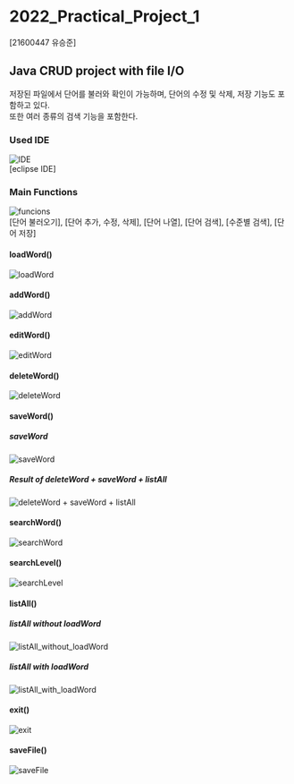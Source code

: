 # 2022_Practical_Project_1
[21600447 유승준]  
## Java CRUD project with file I/O
저장된 파일에서 단어를 불러와 확인이 가능하며, 단어의 수정 및 삭제, 저장 기능도 포함하고 있다.  
또한 여러 종류의 검색 기능을 포함한다.

### Used IDE
![IDE](https://github.com/tmddls17/2022_Practical_Project_1st/blob/master/running%20screenshots/IDE.png)  
[eclipse IDE]

### Main Functions
![funcions](https://github.com/tmddls17/2022_Practical_Project_1st/blob/master/running%20screenshots/funcions.png)  
[단어 불러오기], [단어 추가, 수정, 삭제], [단어 나열], [단어 검색], [수준별 검색], [단어 저장]

#### loadWord()
![loadWord](https://github.com/tmddls17/2022_Practical_Project_1st/blob/master/running%20screenshots/loadWord().png)

#### addWord()
![addWord](https://github.com/tmddls17/2022_Practical_Project_1st/blob/master/running%20screenshots/WordAdd().png)

#### editWord()
![editWord](https://github.com/tmddls17/2022_Practical_Project_1st/blob/master/running%20screenshots/editWord().png)

#### deleteWord()
![deleteWord](https://github.com/tmddls17/2022_Practical_Project_1st/blob/master/running%20screenshots/deleteWord().png)

#### saveWord()
##### saveWord  
![saveWord](https://github.com/tmddls17/2022_Practical_Project_1st/blob/master/running%20screenshots/saveWord()_1.png)  
##### Result of deleteWord + saveWord + listAll  
![deleteWord + saveWord + listAll](https://github.com/tmddls17/2022_Practical_Project_1st/blob/master/running%20screenshots/listAll()_deleteWord()_saveWord().png)

#### searchWord()
![searchWord](https://github.com/tmddls17/2022_Practical_Project_1st/blob/master/running%20screenshots/searchWord().png)

#### searchLevel()
![searchLevel](https://github.com/tmddls17/2022_Practical_Project_1st/blob/master/running%20screenshots/searchWord().png)

#### listAll()
##### listAll without loadWord  
![listAll_without_loadWord](https://github.com/tmddls17/2022_Practical_Project_1st/blob/master/running%20screenshots/listAll().png)  
##### listAll with loadWord  
![listAll_with_loadWord](https://github.com/tmddls17/2022_Practical_Project_1st/blob/master/running%20screenshots/listAll()_2.png)

#### exit()
![exit](https://github.com/tmddls17/2022_Practical_Project_1st/blob/master/running%20screenshots/exit().png)

#### saveFile()
![saveFile](https://github.com/tmddls17/2022_Practical_Project_1st/blob/master/running%20screenshots/saveFile().png)
